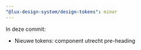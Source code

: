 ```yaml
---
"@lux-design-system/design-tokens": minor
---
```


In deze commit:

- Nieuwe tokens: component utrecht pre-heading
